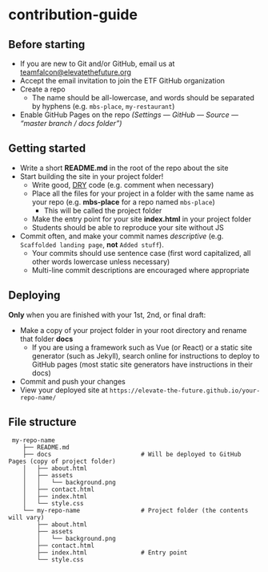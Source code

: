 # contribution-guide

## Before starting
- If you are new to Git and/or GitHub, email us at [teamfalcon@elevatethefuture.org](mailto:teamfalcon@elevatethefuture.org)
- Accept the email invitation to join the ETF GitHub organization
- Create a repo
  - The name should be all-lowercase, and words should be separated by hyphens (e.g. `mbs-place`, `my-restaurant`)
- Enable GitHub Pages on the repo _(Settings — GitHub — Source — “master branch / docs folder”)_

## Getting started
- Write a short **README.md** in the root of the repo about the site
- Start building the site in your project folder!
	- Write good, [DRY](https://en.wikipedia.org/wiki/Don't_repeat_yourself) code (e.g. comment when necessary)
	- Place all the files for your project in a folder with the same name as your repo (e.g. **mbs-place** for a repo named `mbs-place`)
		- This will be called the project folder
	- Make the entry point for your site **index.html** in your project folder
	- Students should be able to reproduce your site without JS
- Commit often, and make your commit names *descriptive* (e.g. `Scaffolded landing page`, **not** `Added stuff`).
	- Your commits should use sentence case (first word capitalized, all other words lowercase unless necessary)
	- Multi-line commit descriptions are encouraged where appropriate

## Deploying
**Only** when you are finished with your 1st, 2nd, or final draft:
- Make a copy of your project folder in your root directory and rename that folder **docs**
	- If you are using a framework such as Vue (or React) or a static site generator (such as Jekyll), search online for instructions to deploy to GitHub pages (most static site generators have instructions in their docs)
- Commit and push your changes
- View your deployed site at `https://elevate-the-future.github.io/your-repo-name/`

## File structure
```
 my-repo-name
    ├── README.md
    ├── docs                         # Will be deployed to GitHub Pages (copy of project folder)
    │   ├── about.html
    │   ├── assets
    │   │   └── background.png
    │   ├── contact.html
    │   ├── index.html
    │   └── style.css
    └── my-repo-name                 # Project folder (the contents will vary)
        ├── about.html
        ├── assets
        │   └── background.png
        ├── contact.html
        ├── index.html               # Entry point
        └── style.css
```
